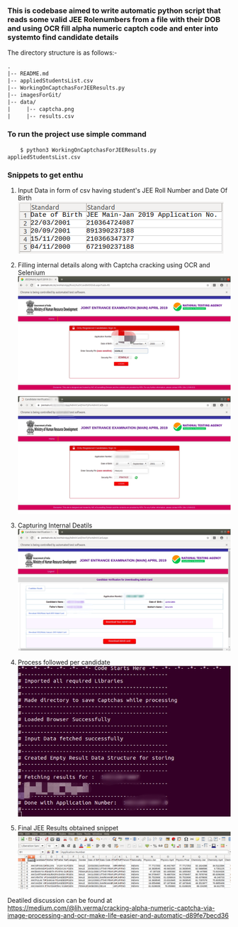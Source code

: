 
### This is codebase aimed to write automatic python script that reads some valid JEE Rolenumbers from a file with their DOB and using OCR fill alpha numeric captch code and enter into systemto find candidate details

The directory structure is as follows:-
```
.
|-- README.md
|-- appliedStudentsList.csv
|-- WorkingOnCaptchasForJEEResults.py
|-- imagesForGit/ 
|-- data/
|     |-- captcha.png
|     |-- results.csv
```

### To run the project use simple command
```
	$ python3 WorkingOnCaptchasForJEEResults.py appliedStudentsList.csv
```

### Snippets to get enthu
1. Input Data in form of csv having student's JEE Roll Number and Date Of Birth
![Input Data in a csv having student's JEE Roll Number and Date Of Birth](https://github.com/lihkinVerma/alphaNumericCaptchaCrack/blob/master/imagesForGit/inputCSV.png)

2. Filling internal details along with Captcha cracking using OCR and Selenium
![craking Fig 1](https://github.com/lihkinVerma/alphaNumericCaptchaCrack/blob/master/imagesForGit/crackingCaptchEx1.jpg)
![craking Fig 2](https://github.com/lihkinVerma/alphaNumericCaptchaCrack/blob/master/imagesForGit/crackingCaptchEx2.jpg)

3. Capturing Internal Deatils
![internalDeatils](https://github.com/lihkinVerma/alphaNumericCaptchaCrack/blob/master/imagesForGit/internalDeatilsCaptured.jpg)

4. Process followed per candidate
![processFollowed](https://github.com/lihkinVerma/alphaNumericCaptchaCrack/blob/master/imagesForGit/processFollowed.jpg)

5. Final JEE Results obtained snippet
![finalResults](https://github.com/lihkinVerma/alphaNumericCaptchaCrack/blob/master/imagesForGit/resultCSV.png)

 
Deatiled discussion can be found at https://medium.com/@lih.verma/cracking-alpha-numeric-captcha-via-image-processing-and-ocr-make-life-easier-and-automatic-d89fe7becd36

